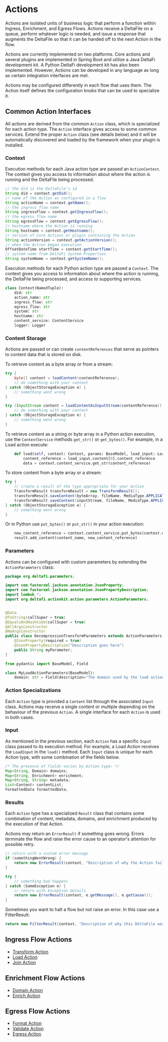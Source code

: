 # Actions

Actions are isolated units of business logic that perform a function within Ingress, Enrichment, and Egress Flows.
Actions receive a DeltaFile on a queue, perform whatever logic is needed, and issue a response that augments the
DeltaFile so that it can be handed off to the next Action in the flow.

Actions are currently implemented on two platforms. Core actions and several plugins are implemented in Spring Boot and
utilize a Java DeltaFi development kit. A Python DeltaFi development kit has also been implemented. However, Actions can
be developed in any language as long as certain integration interfaces are met.

Actions may be configured differently in each flow that uses them. The Action itself defines the configuration knobs
that can be used to specialize it.

## Common Action Interfaces

All actions are derived from the common `Action` class, which is specialized for each action type. The `Action`
interface gives access to some common services. Extend the proper `Action` class (see details below) and it will be
automatically discovered and loaded by the framework when your plugin is installed.

### Context

Execution methods for each Java action type are passed an `ActionContext`. The context gives you access to information
about where the action is running and the DeltaFile being processed.

```java
// the did is the DeltaFile's id
String did = context.getDid();
// name of the Action as configured in a flow
String actionName = context.getName();
// the ingress flow name
String ingressFlow = context.getIngressFlow();
// the egress flow name
String egressFlow = context.getEgressFlow();
// hostname where the Action is running
String hostname = context.getHostname();
// version of Core Actions or plugin containing the Action
String actionVersion = context.getActionVersion();
// when the Action began execution
OffsetDateTime startTime = context.getStartTime();
// system name from DeltaFi System Properties
String systemName = context.getSystemName();
```

Execution methods for each Python action type are passed a `Context`. The context gives you access to information about
where the action is running, the DeltaFile being processed, and access to supporting services.

```python
class Context(NamedTuple):
    did: str
    action_name: str
    ingress_flow: str
    egress_flow: str
    system: str
    hostname: str
    content_service: ContentService
    logger: Logger

```

### Content Storage

Actions are passed or can create `contentReferences` that serve as pointers to content data that is stored on disk.

To retrieve content as a byte array or from a stream:

```java
try {
    byte[] content = loadContent(contentReference);
    // do something with your content
} catch (ObjectStorageException e) {
    // something went wrong
}

try (InputStream content = loadContentAsInputStream(contentReference)) {
    // do something with your content
} catch (ObjectStorageException e) {
    // something went wrong
}
```

To retrieve content as a string or byte array in a Python action execution, use the `ContextService` methods `get_str()`
or `get_bytes()`. For example, in a Load action execute:

```python
    def load(self, context: Context, params: BaseModel, load_input: LoadInput):
        content_reference = load_input.content[0].content_reference
        data = context.content_service.get_str(content_reference)

```

To store content from a byte array or a stream:

```java
try {
    // create a result of the type appropriate for your Action
    TransformResult transformResult = new TransformResult();
    transformResult.saveContent(byteArray, fileName, MediaType.APPLICATION_JSON);
    transformResult.saveContent(inputStream, fileName, MediaType.APPLICATION_JSON);
} catch (ObjectStorageException e) {
    // something went wrong
}
```

Or in Python use `put_bytes()` or `put_str()` in your action execution:

```python
    new_content_reference = context.content_service.put_bytes(context.did, data, media_type)
    result.add_content(content_name, new_content_reference)
```

### Parameters

Actions can be configured with custom parameters by extending the `ActionParameters` class:

```java
package org.deltafi.parameters;

import com.fasterxml.jackson.annotation.JsonProperty;
import com.fasterxml.jackson.annotation.JsonPropertyDescription;
import lombok.*;
import org.deltafi.actionkit.action.parameters.ActionParameters;


@Data
@ToString(callSuper = true)
@EqualsAndHashCode(callSuper = true)
@AllArgsConstructor
@NoArgsConstructor
public class DecompressionTransformParameters extends ActionParameters {
    @JsonProperty(required = true)
    @JsonPropertyDescription("Description goes here")
    public String myParameter;
}
```

```python
from pydantic import BaseModel, Field

class MyLoadActionParameters(BaseModel):
    domain: str = Field(description="The domain used by the load action")
```

### Action Specializations

Each `Action` type is provided a `Content` list through the associated `Input` class. Actions may receive a single content or multiple depending on the behaviour of the previous `Action`. A single interface for each `Action` is used in both cases.

### Input

As mentioned in the previous section, each `Action` has a specific `Input` class passed to its execution method. For
example, a Load Action receives the `LoadInput` in the `load()` method. Each `Input` class is unique for each Action
type, with some combination of the fields below.

```java
/* The presence of fields varies by Action type: */
Map<String, Domain> domains;
Map<String, Enrichment> enrichment;
Map<String, String> metadata;
List<Content> contentList;
FormattedData formattedData;
```

### Results

Each `Action` type has a specialized `Result` class that contains some combination of content, metadata, domains,
and enrichment produced by the execution of that Action.

Actions may return an `ErrorResult` if something goes wrong. Errors terminate the flow and raise the error cause
to an operator's attention for possible retry.

```java
// return with a custom error message
if (somethingWentWrong) {
    return new ErrorResult(context, "Description of why the Action failed");
}

try {
    // something bad happens
} catch (SomeException e) {
    // return with Exception details
    return new ErrorResult(context, e.getMessage(), e.getCause());
}
```

Sometimes you want to halt a flow but not raise an error. In this case use a FilterResult:

```java
return new FilterResult(context, "Description of why this DeltaFile was filtered");
```

## Ingress Flow Actions
- [Transform Action](/actions/transform)
- [Load Action](/actions/load)
- [Join Action](/actions/join)

## Enrichment Flow Actions
- [Domain Action](/actions/domain)
- [Enrich Action](/actions/enrich)

## Egress Flow Actions

- [Format Action](/actions/format)
- [Validate Action](/actions/validate)
- [Egress Action](/actions/egress)
